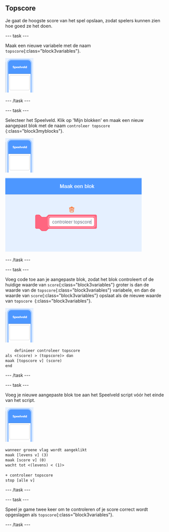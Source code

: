 ## Topscore

Je gaat de hoogste score van het spel opslaan, zodat spelers kunnen zien hoe goed ze het doen.

\--- task \---

Maak een nieuwe variabele met de naam `topscore`{:class="block3variables"}.

![Speelveld sprite](images/stage-sprite.png)

\--- /task \---

\--- task \---

Selecteer het Speelveld. Klik op 'Mijn blokken' en maak een nieuw aangepast blok met de naam `controleer topscore `{:class="block3myblocks"}.

![Speelveld sprite](images/stage-sprite.png)

![schermafbeelding](images/dots-custom-1.png)

\--- /task \---

\--- task \---

Voeg code toe aan je aangepaste blok, zodat het blok controleert of de huidige waarde van `score`{:class="block3variables"} groter is dan de waarde van de `topscore`{:class="block3variables"} variabele, en dan de waarde van `score`{:class="block3variables"} opslaat als de nieuwe waarde van `topscore `{:class="block3variables"}.

![Speelveld sprite](images/stage-sprite.png)

```blocks3
    definieer controleer topscore
als <(score) > (topscore)> dan 
maak [topscore v] (score)
end
```

\--- /task \---

\--- task \---

Voeg je nieuwe aangepaste blok toe aan het Speelveld script vóór het einde van het script.

![Speelveld sprite](images/stage-sprite.png)

```blocks3
wanneer groene vlag wordt aangeklikt
maak [levens v] (3)
maak [score v] (0)
wacht tot <(levens) < (1)>

+ controleer topscore
stop [alle v]
```

\--- /task \---

\--- task \---

Speel je game twee keer om te controleren of je score correct wordt opgeslagen als `topscore`{:class="block3variables"}.

\--- /task \---